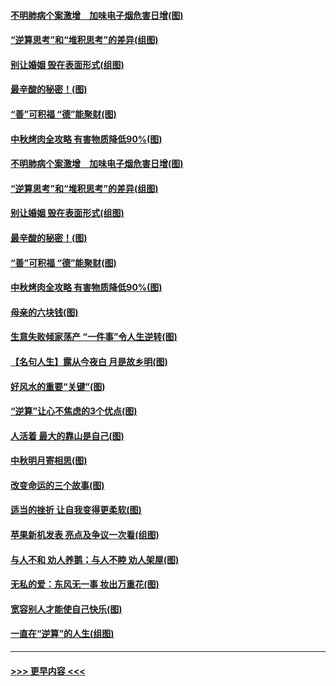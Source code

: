 #### [不明肺病个案激增　加味电子烟危害日增(图)](../pages/p8/907307.md?t=09140855) 
#### [“逆算思考”和“堆积思考”的差异(组图)](../pages/p8/907229.md?t=09140855) 
#### [别让婚姻 毁在表面形式(组图)](../pages/p8/907118.md?t=09140855) 
#### [最辛酸的秘密！(图)](../pages/p8/906327.md?t=09140855) 
#### [“善”可积福 “德”能聚财(图)](../pages/p8/906906.md?t=09140855) 
#### [中秋烤肉全攻略 有害物质降低90%(图)](../pages/p8/907227.md?t=09140855) 
#### [不明肺病个案激增　加味电子烟危害日增(图)](../pages/p8/907307.md?t=09140855) 
#### [“逆算思考”和“堆积思考”的差异(组图)](../pages/p8/907229.md?t=09140855) 
#### [别让婚姻 毁在表面形式(组图)](../pages/p8/907118.md?t=09140855) 
#### [最辛酸的秘密！(图)](../pages/p8/906327.md?t=09140855) 
#### [“善”可积福 “德”能聚财(图)](../pages/p8/906906.md?t=09140855) 
#### [中秋烤肉全攻略 有害物质降低90%(图)](../pages/p8/907227.md?t=09140855) 
#### [母亲的六块钱(图)](../pages/p8/907107.md?t=09140855) 
#### [生意失败倾家荡产 “一件事”令人生逆转(图)](../pages/p8/907101.md?t=09140855) 
#### [【名句人生】露从今夜白 月是故乡明(图)](../pages/p8/906558.md?t=09140855) 
#### [好风水的重要“关键”(图)](../pages/p8/907087.md?t=09140855) 
#### [“逆算”让心不焦虑的3个优点(图)](../pages/p8/907070.md?t=09140855) 
#### [人活着 最大的靠山是自己(图)](../pages/p8/906329.md?t=09140855) 
#### [中秋明月寄相思(图)](../pages/p8/906932.md?t=09140855) 
#### [改变命运的三个故事(图)](../pages/p8/906257.md?t=09140855) 
#### [适当的挫折 让自我变得更柔软(图)](../pages/p8/906984.md?t=09140855) 
#### [苹果新机发表 亮点及争议一次看(组图)](../pages/p8/906967.md?t=09140855) 
#### [与人不和 劝人养鹅；与人不睦 劝人架屋(图)](../pages/p8/906905.md?t=09140855) 
#### [无私的爱：东风无一事 妆出万重花(图)](../pages/p8/906862.md?t=09140855) 
#### [宽容别人才能使自己快乐(图)](../pages/p8/906553.md?t=09140855) 
#### [一直在“逆算”的人生(组图)](../pages/p8/906796.md?t=09140855) 

----
#### [ >>> 更早内容 <<< ](../indexes/p8-earlier.md)
